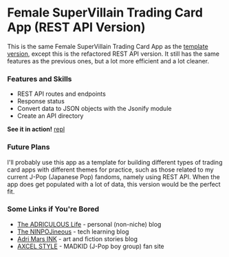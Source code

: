 # Female SuperVillain Trading Card App (REST API Version)
This is the same Female SuperVillain Trading Card App as the [template version](https://github.com/adriculous/female-supervillain-trading-card-template-ver), except this is the refactored REST API version. It still has the same features as the previous ones, but a lot more efficient and a lot cleaner.

### Features and Skills
- REST API routes and endpoints
- Response status
- Convert data to JSON objects with the Jsonify module
- Create an API directory

**See it in action!** [repl](https://repl.it/@adriculous/Female-Supervillain-Trading-Card-REST-API-version)

### Future Plans
I'll probably use this app as a template for building different types of trading card apps with different themes for practice, such as those related to my current J-Pop (Japanese Pop) fandoms, namely using REST API. When the app does get populated with a lot of data, this version would be the perfect fit.

### Some Links if You're Bored
- [The ADRICULOUS Life](https://adriculous.life) - personal (non-niche) blog
- [The NINPOJineous](https://ninpojineous.ninja) - tech learning blog
- [Adri Mars INK](https://adrimars.ink) - art and fiction stories blog
- [AXCEL STYLE](https://axcel.style) - MADKID (J-Pop boy group) fan site

